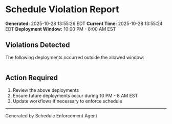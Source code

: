 # Schedule Violation Report

**Generated:** 2025-10-28 13:55:26 EDT
**Current Time:** 2025-10-28 13:55:24 EDT
**Deployment Window:** 10:00 PM - 8:00 AM EST

## Violations Detected

The following deployments occurred outside the allowed window:

```

```

## Action Required

1. Review the above deployments
2. Ensure future deployments occur during 10 PM - 8 AM EST
3. Update workflows if necessary to enforce schedule

---

Generated by Schedule Enforcement Agent
